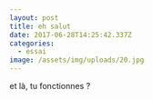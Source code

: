 ```yaml
---
layout: post
title: eh salut
date: 2017-06-28T14:25:42.337Z
categories:
  - essai
image: /assets/img/uploads/20.jpg
---
```

et là, tu fonctionnes ?
